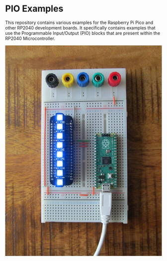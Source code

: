 PIO Examples
============

This repository contains various examples for the Raspberry Pi Pico and other
RP2040 development boards. It specifically contains examples that use the
Programmable Input/Output (PIO) blocks that are present within the RP2040
Microcontroller.

![Pico with Pimoroni Blinkt!](./pimoroni-blinkt/Pico%20with%20Pimoroni%20Blinkt!.png)
